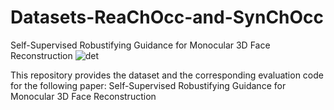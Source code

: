 # Datasets-ReaChOcc-and-SynChOcc
Self-Supervised Robustifying Guidance for Monocular 3D Face Reconstruction
![det](https://user-images.githubusercontent.com/114796880/193396337-f3b5ced2-b4ea-4ece-a71e-70dd01733bd1.png)

This repository provides the dataset and the corresponding evaluation code for the following paper:
Self-Supervised Robustifying Guidance for Monocular 3D Face Reconstruction

